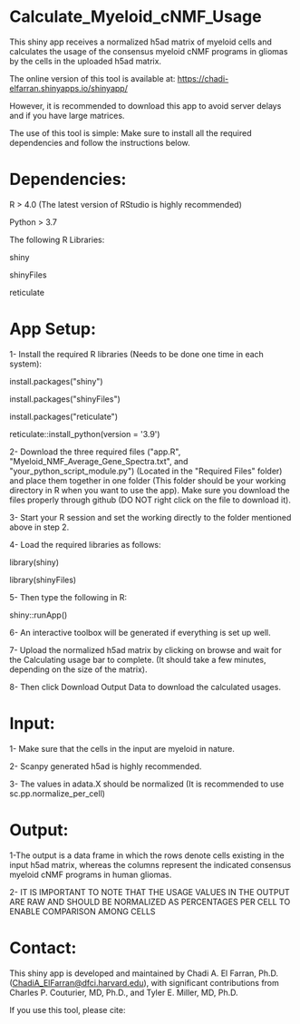 # Calculate_Myeloid_cNMF_Usage
This shiny app receives a normalized h5ad matrix of myeloid cells and calculates the usage of the consensus myeloid cNMF programs in gliomas by the cells in the uploaded h5ad matrix.


The online version of this tool is available at: 
https://chadi-elfarran.shinyapps.io/shinyapp/

However, it is recommended to download this app to avoid server delays and if you have large matrices.

The use of this tool is simple: Make sure to install all the required dependencies and follow the instructions below.

# Dependencies:
R > 4.0 (The latest version of RStudio is highly recommended)

Python > 3.7

The following R Libraries:

shiny

shinyFiles

reticulate

# App Setup:

1- Install the required R libraries (Needs to be done one time in each system):

install.packages("shiny")

install.packages("shinyFiles")

install.packages("reticulate")

reticulate::install_python(version = '3.9')


2- Download the three required files ("app.R", "Myeloid_NMF_Average_Gene_Spectra.txt", and "your_python_script_module.py") (Located in the "Required Files" folder) and place them together in one folder (This folder should be your working directory in R when you want to use the app).  Make sure you download the files properly through github (DO NOT right click on the file to download it).   


3- Start your R session and set the working directly to the folder mentioned above in step 2.


4- Load the required libraries as follows:

library(shiny)

library(shinyFiles)


5- Then type the following in R:

shiny::runApp()


6- An interactive toolbox will be generated if everything is set up well.


7- Upload the normalized h5ad matrix by clicking on browse and wait for the Calculating usage bar to complete. (It should take a few minutes, depending on the size of the matrix).


8- Then click Download Output Data to download the calculated usages.

# Input:

1- Make sure that the cells in the input are myeloid in nature.

2- Scanpy generated h5ad is highly recommended.

3- The values in adata.X should be normalized (It is recommended to use sc.pp.normalize_per_cell)


# Output:

1-The output is a data frame in which the rows denote cells existing in the input h5ad matrix, whereas the columns represent the indicated consensus myeloid cNMF programs in human gliomas.

2- IT IS IMPORTANT TO NOTE THAT THE USAGE VALUES IN THE OUTPUT ARE RAW AND SHOULD BE NORMALIZED AS PERCENTAGES PER CELL TO ENABLE COMPARISON AMONG CELLS

# Contact:

This shiny app is developed and maintained by Chadi A. El Farran, Ph.D. (ChadiA_ElFarran@dfci.harvard.edu), with significant contributions from Charles P. Couturier, MD, Ph.D., and Tyler E. Miller, MD, Ph.D.

If you use this tool, please cite:




